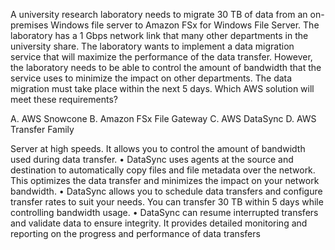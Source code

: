 A university research laboratory needs to migrate 30 TB of data from an on-premises Windows file server to Amazon FSx for Windows File Server. The laboratory has a 1 Gbps network link that many other departments in the university share. The laboratory wants to implement a data migration service that will maximize the performance of the data transfer. However, the laboratory needs to be able to control the amount of bandwidth that the service uses to minimize the impact on other departments. The data migration must take place within the next 5 days. Which AWS solution will meet these requirements?

A. AWS Snowcone 
B. Amazon FSx File Gateway 
C. AWS DataSync 
D. AWS Transfer Family

Server at high speeds. It allows you to control the amount of bandwidth used during data transfer. 
• DataSync uses agents at the source and destination to automatically copy files and file metadata over the network. This optimizes the data transfer and minimizes the impact on your network bandwidth. 
• DataSync allows you to schedule data transfers and configure transfer rates to suit your needs. You can transfer 30 TB within 5 days while controlling bandwidth usage. 
• DataSync can resume interrupted transfers and validate data to ensure integrity. It provides detailed monitoring and reporting on the progress and performance of data transfers